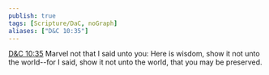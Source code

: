 ```yaml
---
publish: true
tags: [Scripture/DaC, noGraph]
aliases: ["D&C 10:35"]
---
```

[D&C 10:35](https://churchofjesuschrist.org/study/scriptures/dc-testament/dc/10?lang=eng&id=p35#p35) Marvel not that I said unto you: Here is wisdom, show it not unto the world--for I said, show it not unto the world, that you may be preserved.
